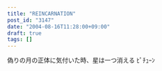 ```yaml
---
title: "REINCARNATION"
post_id: "3147"
date: "2004-08-16T11:28:00+09:00"
draft: true
tags: []
---
```



偽りの月の正体に気付いた時、星は一つ消える  ﾋﾟﾁｭｰﾝ
